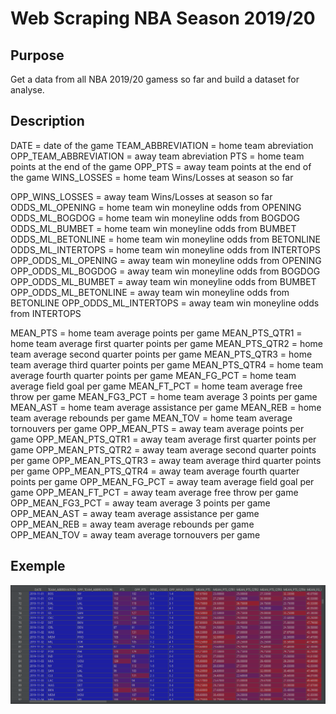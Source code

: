# Web Scraping NBA Season 2019/20
## Purpose
 Get a data from all NBA 2019/20 gamess so far and build a dataset for analyse.

 ## Description

 DATE = date of the game
 TEAM_ABBREVIATION = home team abreviation
 OPP_TEAM_ABBREVIATION = away team abreviation
 PTS = home team points at the end of the game
 OPP_PTS = away team points at the end of the game
 WINS_LOSSES = home team Wins/Losses at season so far

 OPP_WINS_LOSSES = away team Wins/Losses at season so far
 ODDS_ML_OPENING = home team win moneyline odds from OPENING
 ODDS_ML_BOGDOG = home team win moneyline odds from BOGDOG
 ODDS_ML_BUMBET = home team win moneyline odds from BUMBET
 ODDS_ML_BETONLINE = home team win moneyline odds from BETONLINE
 ODDS_ML_INTERTOPS = home team win moneyline odds from INTERTOPS
 OPP_ODDS_ML_OPENING = away team win moneyline odds from OPENING
 OPP_ODDS_ML_BOGDOG = away team win moneyline odds from BOGDOG
 OPP_ODDS_ML_BUMBET = away team win moneyline odds from BUMBET
 OPP_ODDS_ML_BETONLINE = away team win moneyline odds from BETONLINE
 OPP_ODDS_ML_INTERTOPS = away team win moneyline odds from INTERTOPS

 MEAN_PTS = home team average points per game
 MEAN_PTS_QTR1 = home team average first quarter points per game
 MEAN_PTS_QTR2 = home team average second quarter points per game
 MEAN_PTS_QTR3 = home team average third quarter points per game
 MEAN_PTS_QTR4 = home team average fourth quarter points per game
 MEAN_FG_PCT =  home team average field goal per game
 MEAN_FT_PCT = home team average free throw per game
 MEAN_FG3_PCT = home team average 3 points per game
 MEAN_AST = home team average assistance per game
 MEAN_REB = home team average rebounds per game
 MEAN_TOV = home team average tornouvers per game
 OPP_MEAN_PTS = away team average points per game
 OPP_MEAN_PTS_QTR1 = away team average first quarter points per game
 OPP_MEAN_PTS_QTR2 = away team average second quarter points per game
 OPP_MEAN_PTS_QTR3 = away team average third quarter points per game
 OPP_MEAN_PTS_QTR4 = away team average fourth quarter points per game
 OPP_MEAN_FG_PCT =  away team average field goal per game
 OPP_MEAN_FT_PCT = away team average free throw per game
 OPP_MEAN_FG3_PCT = away team average 3 points per game
 OPP_MEAN_AST = away team average assistance per game
 OPP_MEAN_REB = away team average rebounds per game
 OPP_MEAN_TOV = away team average tornouvers per game

## Exemple
![](Dataset.PNG)

